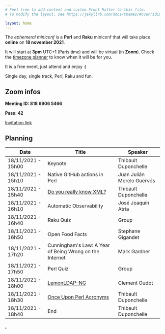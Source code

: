```yaml
---
# Feel free to add content and custom Front Matter to this file.
# To modify the layout, see https://jekyllrb.com/docs/themes/#overriding-theme-defaults

layout: home
---
```


The *ephemeral miniconf* is a **Perl** and **Raku** miniconf that will take place **online** on **18 november 2021**.

It will start at **3pm** UTC+1 (Paris time) and will be virtual (in **Zoom**). Check the [timezone planner](https://everytimezone.com/s/ec3d1b5c) to know when it will be for you.

It is a free event, just attend and enjoy :)

Single day, single track, Perl, Raku and fun.

## Zoom infos

**Meeting ID: 818 6906 5466**

**Pass: 42**

[Invitation link](https://us02web.zoom.us/j/81869065466?pwd=bzVFTVg1TWxBN0VOTFUwRmdPaTFuZz09)

## Planning

| Date                | Title                                                   | Speaker                    |
|---------------------|---------------------------------------------------------|----------------------------|
| 18/11/2021 - 15h00  | Keynote                                                 | Thibault Duponchelle       |
| 18/11/2021 - 15h10  | Native GitHub actions in Perl                           | Juan Julián Merelo Guervós |
| 18/11/2021 - 15h40  | [Do you really know XML?](https://thibaultduponchelle.github.io/talk-do-you-really-know-xml/)                                 | Thibault Duponchelle       |
| 18/11/2021 - 16h10  | Automatic Observability                                 | José Joaquín Atria         |
| 18/11/2021 - 16h40  | Raku Quiz                                               | Group                      |
| 18/11/2021 - 16h50  | Open Food Facts                                         | Stephane Gigandet          |
| 18/11/2021 - 17h20  | Cunningham's Law: A Year of Being Wrong on the Internet | Mark Gardner               |
| 18/11/2021 - 17h50  | Perl Quiz                                               | Group                      |
| 18/11/2021 - 18h00  | [LemonLDAP::NG](https://thibaultduponchelle.github.io/the-ephemeral-miniconf/presentations/2021-TheEphemeralMiniconf-LemonLDAPNG.pdf)                                           | Clement Oudot              |
| 18/11/2021 - 18h30  | [Once Upon Perl Acronyms](https://thibaultduponchelle.github.io/talk-once-upon-perl-acronyms/)                                 | Thibault Duponchelle       |
| 18/11/2021 - 18h40  | End                                                     | Thibault Duponchelle       |

[.](https://github.com/thibaultduponchelle/the-ephemeral-miniconf/)
